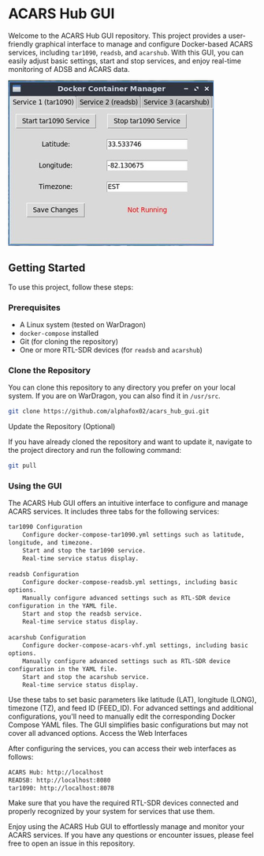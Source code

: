 # ACARS Hub GUI

Welcome to the ACARS Hub GUI repository. This project provides a user-friendly graphical interface to manage and configure Docker-based ACARS services, including `tar1090`, `readsb`, and `acarshub`. With this GUI, you can easily adjust basic settings, start and stop services, and enjoy real-time monitoring of ADSB and ACARS data.

![ACARS Hub GUI](acars_hub_gui.png)

## Getting Started

To use this project, follow these steps:

### Prerequisites

- A Linux system (tested on WarDragon)
- `docker-compose` installed
- Git (for cloning the repository)
- One or more RTL-SDR devices (for `readsb` and `acarshub`)

### Clone the Repository

You can clone this repository to any directory you prefer on your local system. If you are on WarDragon, you can also find it in `/usr/src`.

```bash
git clone https://github.com/alphafox02/acars_hub_gui.git
```
Update the Repository (Optional)

If you have already cloned the repository and want to update it, navigate to the project directory and run the following command:

```bash
git pull
```

### Using the GUI

The ACARS Hub GUI offers an intuitive interface to configure and manage ACARS services. It includes three tabs for the following services:

    tar1090 Configuration
        Configure docker-compose-tar1090.yml settings such as latitude, longitude, and timezone.
        Start and stop the tar1090 service.
        Real-time service status display.

    readsb Configuration
        Configure docker-compose-readsb.yml settings, including basic options.
        Manually configure advanced settings such as RTL-SDR device configuration in the YAML file.
        Start and stop the readsb service.
        Real-time service status display.

    acarshub Configuration
        Configure docker-compose-acars-vhf.yml settings, including basic options.
        Manually configure advanced settings such as RTL-SDR device configuration in the YAML file.
        Start and stop the acarshub service.
        Real-time service status display.

Use these tabs to set basic parameters like latitude (LAT), longitude (LONG), timezone (TZ), and feed ID (FEED_ID). For advanced settings and additional configurations, you'll need to manually edit the corresponding Docker Compose YAML files. The GUI simplifies basic configurations but may not cover all advanced options.
Access the Web Interfaces

After configuring the services, you can access their web interfaces as follows:

    ACARS Hub: http://localhost
    READSB: http://localhost:8080
    tar1090: http://localhost:8078

Make sure that you have the required RTL-SDR devices connected and properly recognized by your system for services that use them.

Enjoy using the ACARS Hub GUI to effortlessly manage and monitor your ACARS services. If you have any questions or encounter issues, please feel free to open an issue in this repository.
